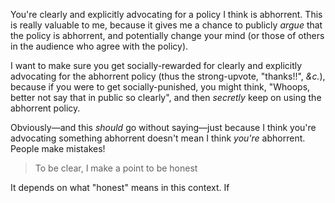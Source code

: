 You're clearly and explicitly advocating for a policy I think is abhorrent. This is really valuable to me, because it gives me a chance to publicly _argue_ that the policy is abhorrent, and potentially change your mind (or those of others in the audience who agree with the policy).

I want to make sure you get socially-rewarded for clearly and explicitly advocating for the abhorrent policy (thus the strong-upvote, "thanks!!", _&c._), because if you were to get socially-punished, you might think, "Whoops, better not say that in public so clearly", and then _secretly_ keep on using the abhorrent policy.

Obviously—and this _should_ go without saying—just because I think you're advocating something abhorrent doesn't mean I think _you're_ abhorrent. People make mistakes! 

> To be clear, I make a point to be honest

It depends on what "honest" means in this context. If 